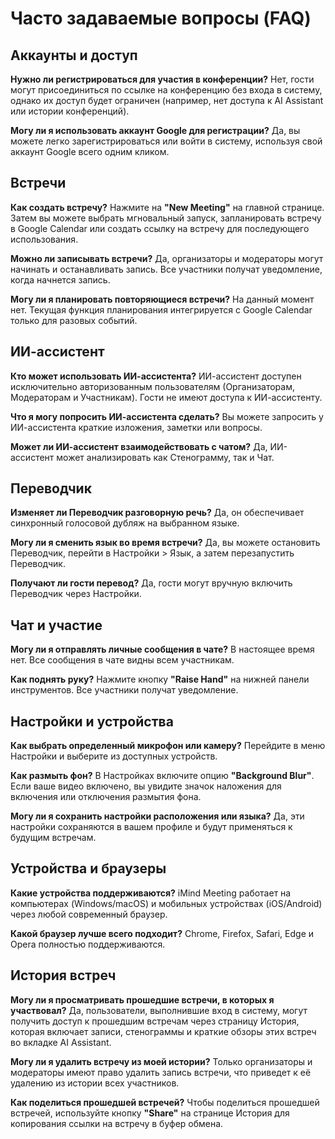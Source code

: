 # Часто задаваемые вопросы (FAQ)

## Аккаунты и доступ

**Нужно ли регистрироваться для участия в конференции?**
Нет, гости могут присоединиться по ссылке на конференцию без входа в систему, однако их доступ будет ограничен (например, нет доступа к AI Assistant или истории конференций).

**Могу ли я использовать аккаунт Google для регистрации?**
Да, вы можете легко зарегистрироваться или войти в систему, используя свой аккаунт Google всего одним кликом.

## Встречи

**Как создать встречу?**
Нажмите на **"New Meeting"** на главной странице. Затем вы можете выбрать мгновальный запуск, запланировать встречу в Google Calendar или создать ссылку на встречу для последующего использования.

**Можно ли записывать встречи?**
Да, организаторы и модераторы могут начинать и останавливать запись. Все участники получат уведомление, когда начнется запись.

**Могу ли я планировать повторяющиеся встречи?**
На данный момент нет. Текущая функция планирования интегрируется с Google Calendar только для разовых событий.

## ИИ-ассистент

**Кто может использовать ИИ-ассистента?**
ИИ-ассистент доступен исключительно авторизованным пользователям (Организаторам, Модераторам и Участникам). Гости не имеют доступа к ИИ-ассистенту.

**Что я могу попросить ИИ-ассистента сделать?**
Вы можете запросить у ИИ-ассистента краткие изложения, заметки или вопросы.

**Может ли ИИ-ассистент взаимодействовать с чатом?**
Да, ИИ-ассистент может анализировать как Стенограмму, так и Чат.

## Переводчик

**Изменяет ли Переводчик разговорную речь?**
Да, он обеспечивает синхронный голосовой дубляж на выбранном языке.

**Могу ли я сменить язык во время встречи?**
Да, вы можете остановить Переводчик, перейти в Настройки > Язык, а затем перезапустить Переводчик.

**Получают ли гости перевод?**
Да, гости могут вручную включить Переводчик через Настройки.

## Чат и участие

**Могу ли я отправлять личные сообщения в чате?**
В настоящее время нет. Все сообщения в чате видны всем участникам.

**Как поднять руку?**
Нажмите кнопку **"Raise Hand"** на нижней панели инструментов. Все участники получат уведомление.

## Настройки и устройства

**Как выбрать определенный микрофон или камеру?**
Перейдите в меню Настройки и выберите из доступных устройств.

**Как размыть фон?**
В Настройках включите опцию **"Background Blur"**. Если ваше видео включено, вы увидите значок наложения для включения или отключения размытия фона.

**Могу ли я сохранить настройки расположения или языка?**
Да, эти настройки сохраняются в вашем профиле и будут применяться к будущим встречам.

## Устройства и браузеры

**Какие устройства поддерживаются?**
iMind Meeting работает на компьютерах (Windows/macOS) и мобильных устройствах (iOS/Android) через любой современный браузер.

**Какой браузер лучше всего подходит?**
Chrome, Firefox, Safari, Edge и Opera полностью поддерживаются.

## История встреч

**Могу ли я просматривать прошедшие встречи, в которых я участвовал?**
Да, пользователи, выполнившие вход в систему, могут получить доступ к прошедшим встречам через страницу История, которая включает записи, стенограммы и краткие обзоры этих встреч во вкладке AI Assistant.

**Могу ли я удалить встречу из моей истории?**
Только организаторы и модераторы имеют право удалить запись встречи, что приведет к её удалению из истории всех участников.

**Как поделиться прошедшей встречей?**
Чтобы поделиться прошедшей встречей, используйте кнопку **"Share"** на странице История для копирования ссылки на встречу в буфер обмена.
